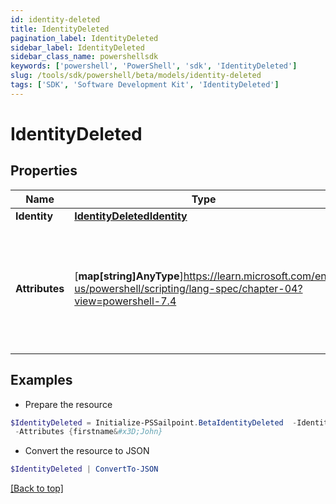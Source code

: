 ```yaml
---
id: identity-deleted
title: IdentityDeleted
pagination_label: IdentityDeleted
sidebar_label: IdentityDeleted
sidebar_class_name: powershellsdk
keywords: ['powershell', 'PowerShell', 'sdk', 'IdentityDeleted'] 
slug: /tools/sdk/powershell/beta/models/identity-deleted
tags: ['SDK', 'Software Development Kit', 'IdentityDeleted']
---
```



# IdentityDeleted

## Properties

Name | Type | Description | Notes
------------ | ------------- | ------------- | -------------
**Identity** |  [**IdentityDeletedIdentity**](identity-deleted-identity) |  | [required]
**Attributes** |  [**map[string]AnyType**]https://learn.microsoft.com/en-us/powershell/scripting/lang-spec/chapter-04?view=powershell-7.4 | The attributes assigned to the identity. Attributes are determined by the identity profile. | [required]

## Examples

- Prepare the resource
```powershell
$IdentityDeleted = Initialize-PSSailpoint.BetaIdentityDeleted  -Identity null `
 -Attributes {firstname&#x3D;John}
```

- Convert the resource to JSON
```powershell
$IdentityDeleted | ConvertTo-JSON
```


[[Back to top]](#) 

